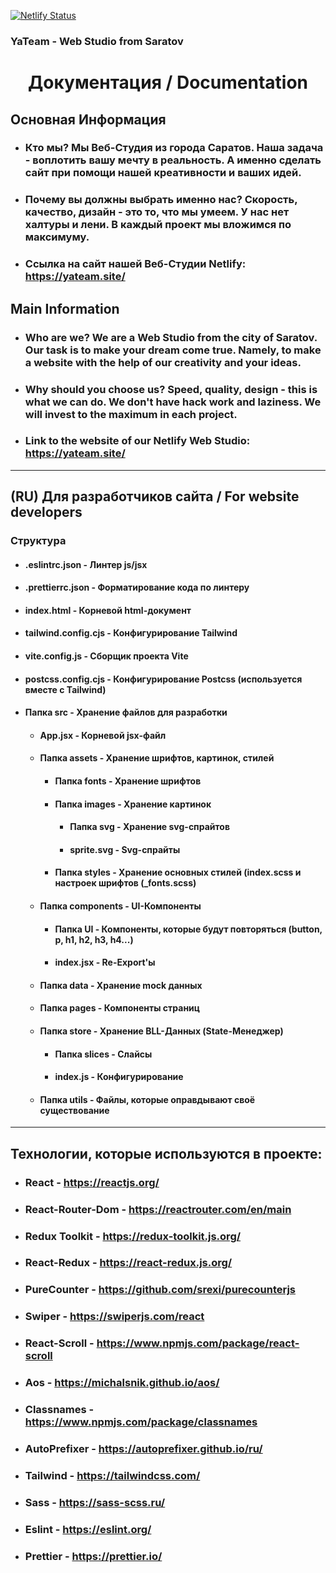 [![Netlify Status](https://api.netlify.com/api/v1/badges/8758d867-e311-4c78-8e61-1e8674bf6ecc/deploy-status)](https://app.netlify.com/sites/tiny-moonbeam-f33e03/deploys)

### YaTeam - Web Studio from Saratov
<h1 align='center'>Документация / Documentation</h1>
<h2>Основная Информация</h2>
<ul>
    <li><h3>Кто мы? Мы Веб-Студия из города Саратов. Наша задача - воплотить вашу мечту в реальность. А именно сделать сайт при помощи нашей креативности и ваших идей. </h3></li>
    <li><h3>Почему вы должны выбрать именно нас? Скорость, качество, дизайн - это то, что мы умеем. У нас нет халтуры и лени. В каждый проект мы вложимся по максимуму.</h3></li>
    <li><h3>Ссылка на сайт нашей Веб-Студии Netlify: <a href='https://yateam.site/'>https://yateam.site/</a></h3></li>
</ul>

<h2>Main Information</h2>
<ul>
    <li><h3>Who are we? We are a Web Studio from the city of Saratov. Our task is to make your dream come true. Namely, to make a website with the help of our creativity and your ideas. </h3></li>
    <li><h3>Why should you choose us? Speed, quality, design - this is what we can do. We don't have hack work and laziness. We will invest to the maximum in each project.</h3></li>
    <li><h3>Link to the website of our Netlify Web Studio: <a href='https://yateam.site/'>https://yateam.site/</a></h3></li>
</ul>

<hr/>

<h2>(RU) Для разработчиков сайта / For website developers </h2>
<h3>Структура</h3>
<ul>
    <li><h4>.eslintrc.json - Линтер js/jsx</h4></li>
    <li><h4>.prettierrc.json - Форматирование кода по линтеру</h4></li>
    <li><h4>index.html - Корневой html-документ</h4></li>
    <li><h4>tailwind.config.cjs - Конфигурирование Tailwind</h4></li>
    <li><h4>vite.config.js - Сборщик проекта Vite</h4></li>
    <li><h4>postcss.config.cjs - Конфигурирование Postcss (используется вместе с Tailwind) </h4></li>
    <li><h4>Папка src - Хранение файлов для разработки</h4>
        <ul>
            <li><h4>App.jsx - Корневой jsx-файл</h4>
            <li><h4>Папка assets - Хранение шрифтов, картинок, стилей</h4>
                <ul>
                    <li><h4>Папка fonts - Хранение шрифтов</h4></li>
                    <li><h4>Папка images - Хранение картинок</h4>
                        <ul>
                            <li><h4>Папка svg - Хранение svg-спрайтов</h4></li>
                            <li><h4>sprite.svg - Svg-спрайты</h4></li>
                        </ul>
                    </li>
                    <li><h4>Папка styles - Хранение основных стилей (index.scss и настроек шрифтов (_fonts.scss) </h4> </li>
                </ul>
            </li>
        </ul>
        <ul>
            <li><h4>Папка components - UI-Компоненты</h4>
                <ul>
                    <li><h4>Папка UI - Компоненты, которые будут повторяться (button, p, h1, h2, h3, h4...)</h4></li>
                    <li><h4>index.jsx - Re-Export'ы</h4></li>
                </ul>
            </li>
            <li><h4>Папка data - Хранение mock данных</h4></li>
            <li><h4>Папка pages - Компоненты страниц</h4></li>
            <li><h4>Папка store - Хранение BLL-Данных (State-Менеджер)</h4>
                <ul>
                    <li><h4>Папка slices - Слайсы</h4></li>
                    <li><h4>index.js - Конфигурирование</h4></li>
                </ul>
            </li>
            <li><h4>Папка utils - Файлы, которые оправдывают своё существование</h4>
        </ul>
    </li>
</ul>

<hr/>
<h2>Технологии, которые используются в проекте:</h2>
<ul>
    <li><h3>React - <a href='https://reactjs.org/'>https://reactjs.org/</a></h3></li>
    <li><h3>React-Router-Dom - <a href='https://reactrouter.com/en/main'>https://reactrouter.com/en/main</a></h3></li>
    <li><h3>Redux Toolkit - <a href='https://redux-toolkit.js.org/'>https://redux-toolkit.js.org/</a></h3></li>
    <li><h3>React-Redux - <a href='https://react-redux.js.org/'>https://react-redux.js.org/</a></h3></li>
    <li><h3>PureCounter - <a href='https://github.com/srexi/purecounterjs'>https://github.com/srexi/purecounterjs</a></h3></li>
    <li><h3>Swiper - <a href='https://swiperjs.com/react'>https://swiperjs.com/react</a></h3></li>
    <li><h3>React-Scroll - <a href='https://www.npmjs.com/package/react-scroll'>https://www.npmjs.com/package/react-scroll</a></h3></li>
    <li><h3>Aos - <a href='https://michalsnik.github.io/aos/'>https://michalsnik.github.io/aos/</a></h3></li>
    <li><h3>Classnames - <a href='https://www.npmjs.com/package/classnames'>https://www.npmjs.com/package/classnames</a></h3></li>
    <li><h3>AutoPrefixer - <a href='https://autoprefixer.github.io/ru/'>https://autoprefixer.github.io/ru/</a></h3></li>
    <li><h3>Tailwind - <a href='https://tailwindcss.com/'>https://tailwindcss.com/</a></h3></li>
    <li><h3>Sass - <a href='https://sass-scss.ru/'>https://sass-scss.ru/</a></h3></li>
    <li><h3>Eslint - <a href='https://eslint.org/'>https://eslint.org/</a></h3></li>
    <li><h3>Prettier - <a href='https://prettier.io/'>https://prettier.io/</a></h3></li>
</ul>

